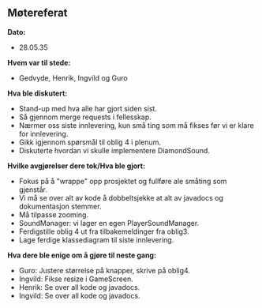 ## Møtereferat
**Dato:** 
- 28.05.35


**Hvem var til stede:**
- Gedvyde, Henrik, Ingvild og Guro


**Hva ble diskutert:**
- Stand-up med hva alle har gjort siden sist. 
- Så gjennom merge requests i fellesskap. 
- Nærmer oss siste innlevering, kun små ting som må fikses før vi er klare for innlevering. 
- Gikk igjennom spørsmål til oblig 4 i plenum. 
- Diskuterte hvordan vi skulle implementere DiamondSound. 


**Hvilke avgjørelser dere tok/Hva ble gjort:**
- Fokus på å "wrappe" opp prosjektet og fullføre ale småting som gjenstår. 
- Vi må se over alt av kode å dobbeltsjekke at alt av javadocs og dokumentasjon stemmer. 
- Må tilpasse zooming. 
- SoundManager: vi lager en egen PlayerSoundManager. 
- Ferdigstille oblig 4 ut fra tilbakemeldinger fra oblig3. 
- Lage ferdige klassediagram til siste innlevering. 


**Hva dere ble enige om å gjøre til neste gang:**
- Guro: Justere størrelse på knapper, skrive på oblig4. 
- Ingvild: Fikse resize i GameScreen. 
- Henrik: Se over all kode og javadocs. 
- Ingvild: Se over all kode og javadocs. 